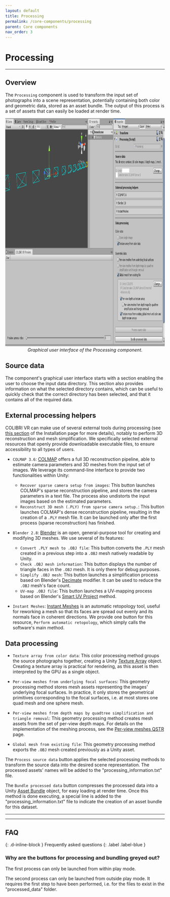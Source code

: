 ```yaml
---
layout: default
title: Processing
permalink: /core-components/processing
parent: Core components
nav_order: 3
---
```


# Processing

* * *

## Overview

The `Processing` component is used to transform the input set of photographs into a scene representation, potentially containing both color and geometric data, stored as an asset bundle. The output of this process is a set of assets that can easily be loaded at render time. 

<p align="center">
      <img src="https://github.com/caor-mines-paristech/colibri-vr/raw/master/docs/illustrations/TerrainsProcessing2.png" alt="" width="1280" height="720"><br><i>Graphical user interface of the Processing component.</i>
</p>

## Source data

The component's graphical user interface starts with a section enabling the user to choose the input data directory. This section also provides information on what the selected directory contains, which can be useful to quickly check that the correct directory has been selected, and that it contains all of the required data.

## External processing helpers

COLIBRI VR can make use of several external tools during processing (see [this section](https://caor-mines-paristech.github.io/colibri-vr/getting-started/installation#optional-steps-linked-external-tools) of the Installation page for more details), notably to perform 3D reconstruction and mesh simplification. We specifically selected external resources that openly provide downloadable executable files, to ensure accessibility to all types of users.

- `COLMAP 3.6`: [COLMAP](http://colmap.github.io/) offers a full 3D reconstruction pipeline, able to estimate camera parameters and 3D meshes from the input set of images. We leverage its command-line interface to provide two functionalities within Unity:
  - `Recover sparse camera setup from images`: This button launches COLMAP's sparse reconstruction pipeline, and stores the camera parameters in a text file. The process also undistorts the input images based on the estimated parameters.
  - `Reconstruct 3D mesh (.PLY) from sparse camera setup.`: This button launches COLMAP's dense reconstruction pipeline, resulting in the creation of a `.PLY` mesh file. It can be launched only after the first process (sparse reconstruction) has finished.
  
- `Blender 2.8`: [Blender](https://www.blender.org/) is an open, general-purpose tool for creating and modifying 3D meshes. We use several of its features:
  - `Convert .PLY mesh to .OBJ file`: This button converts the `.PLY` mesh created in a previous step into a `.OBJ` mesh natively readable by Unity.
  - `Check .OBJ mesh information`: This button displays the number of triangle faces in the `.OBJ` mesh. It is only there for debug purposes.
  - `Simplify .OBJ mesh`: This button launches a simplification process based on Blender's [Decimate](https://docs.blender.org/manual/en/latest/modeling/modifiers/generate/decimate.html) modifier. It can be used to reduce the `.OBJ` mesh's face count.
  - `UV-map .OBJ file`: This button launches a UV-mapping process based on Blender's [Smart UV Project](https://docs.blender.org/manual/en/latest/modeling/meshes/editing/uv/unwrapping/mapping_types.html#smart-uv-project) method.
  
- `Instant Meshes`: [Instant Meshes](https://github.com/wjakob/instant-meshes) is an automatic retopology tool, useful for reworking a mesh so that its faces are spread out evenly and its normals face in coherent directions. We provide one button for this resource, `Perform automatic retopology`, which simply calls the software's main method.

## Data processing

- `Texture array from color data`: This color processing method groups the source photographs together, creating a Unity [Texture Array](https://docs.unity3d.com/Manual/SL-TextureArrays.html) object. Creating a texture array is practical for rendering, as this asset is then interpreted by the GPU as a single object.

- `Per-view meshes from underlying focal surfaces`: This geometry processing method stores mesh assets representing the images' underlying focal surfaces. In practice, it only stores the geometrical primitives corresponding to the focal surfaces, i.e. at most stores one quad mesh and one sphere mesh.

- `Per-view meshes from depth maps by quadtree simplification and triangle removal`: This geometry processing method creates mesh assets from the set of per-view depth maps. For details on the implementation of the meshing process, see the [Per-view meshes QSTR](https://caor-mines-paristech.github.io/colibri-vr/shader-implementations/per-view-meshes-qstr) page.

- `Global mesh from existing file`: This geometry processing method exports the `.OBJ` mesh created previously as a Unity asset.

The `Process source data` button applies the selected processing methods to transform the source data into the desired scene representation. The processed assets' names will be added to the "processing_information.txt" file.

The `Bundle processed data` button compresses the processed data into a Unity [Asset Bundle](https://docs.unity3d.com/Manual/AssetBundlesIntro.html) object, for easy loading at render time. Once this method is done executing, a special line is added to the "processing_information.txt" file to indicate the creation of an asset bundle for this dataset.

* * *
* * *

## FAQ
{: .d-inline-block }
Frequently asked questions
{: .label .label-blue }

### Why are the buttons for processing and bundling greyed out?

The first process can only be launched from within play mode.

The second process can only be launched from outside play mode. It requires the first step to have been performed, i.e. for the files to exist in the "processed_data" folder.

